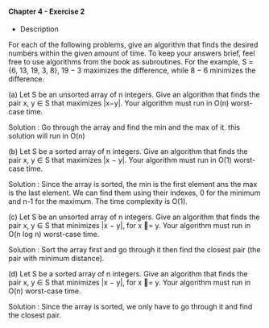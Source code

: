 #### Chapter 4 - Exercise 2
* Description

For each of the following problems, give an algorithm that finds the desired
numbers within the given amount of time. To keep your answers brief,
feel free to use algorithms from the book as subroutines. For the example,
S = {6, 13, 19, 3, 8}, 19 − 3 maximizes the difference, while 8 − 6 minimizes the
difference.

(a) Let S be an unsorted array of n integers. Give an algorithm that finds the
pair x, y ∈ S that maximizes |x−y|. Your algorithm must run in O(n) worst-case
time.

Solution : Go through the array and find the min and the max of it. this solution will run in O(n) 

(b) Let S be a sorted array of n integers. Give an algorithm that finds the pair
x, y ∈ S that maximizes |x − y|. Your algorithm must run in O(1) worst-case
time.

Solution : Since the array is sorted, the min is the first element ans the max is the last element.
We can find them using their indexes, 0 for the minimum and n-1 for the maximum. The time complexity is O(1).

(c) Let S be an unsorted array of n integers. Give an algorithm that finds the
pair x, y ∈ S that minimizes |x − y|, for x = y. Your algorithm must run in
O(n log n) worst-case time.

Solution : Sort the array first and go through it then find the closest pair (the pair with minimum distance).

(d) Let S be a sorted array of n integers. Give an algorithm that finds the pair
x, y ∈ S that minimizes |x − y|, for x = y. Your algorithm must run in O(n)
worst-case time.

Solution : Since the array is sorted, we only have to go through it and find the closest pair.

